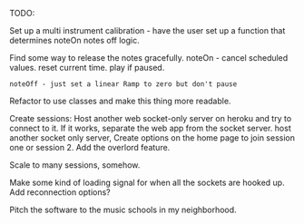TODO:

Set up a multi instrument calibration - have the user set up a function that determines noteOn notes off logic. 

Find some way to release the notes gracefully.
    noteOn -
    cancel scheduled values. 
     reset current time. 
    play if paused. 

    noteOff - just set a linear Ramp to zero but don't pause

Refactor to use classes and make this thing more readable. 

Create sessions:
Host another web socket-only server on heroku and try to connect to it. 
If it works, separate the web app from the socket server.
host another socket only server, 
Create options on the home page to join session one or session 2.
Add the overlord feature.

Scale to many sessions, somehow.

Make some kind of loading signal for when all the sockets are hooked up. 
Add reconnection options?


Pitch the software to the music schools in my neighborhood. 
